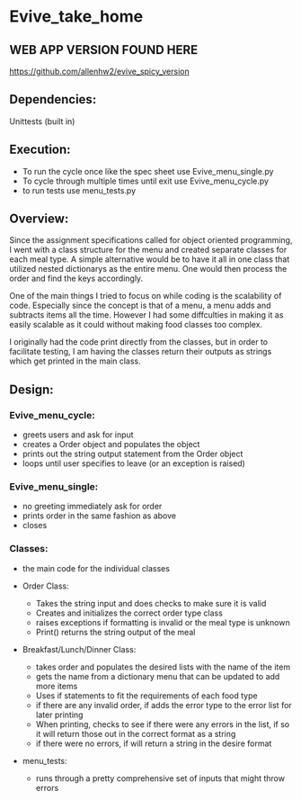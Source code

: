 # Evive_take_home

## WEB APP VERSION FOUND HERE
https://github.com/allenhw2/evive_spicy_version

## Dependencies:
Unittests (built in)

## Execution:
- To run the cycle once like the spec sheet use Evive_menu_single.py
- To cycle through multiple times until exit use Evive_menu_cycle.py
- to run tests use menu_tests.py


## Overview:
Since the assignment specifications called for object oriented programming, I went with a class structure for the menu and created separate classes for each meal type.
A simple alternative would be to have it all in one class that utilized nested dictionarys as the entire menu. One would then process the order and find the keys accordingly. 

One of the main things I tried to focus on while coding is the scalability of code. Especially since the concept is that of a menu, a menu adds and subtracts items all the time. However I had some diffculties in making it as easily scalable as it could without making food classes too complex. 

I originally had the code print directly from the classes, but in order to facilitate testing, I am having the classes return their outputs as strings which get printed in the main class. 

## Design:

### Evive_menu_cycle: 
- greets users and ask for input
- creates a Order object and populates the object
- prints out the string output statement from the Order object
- loops until user specifies to leave (or an exception is raised)
### Evive_menu_single:
- no greeting immediately ask for order
- prints order in the same fashion as above
- closes

### Classes:
- the main code for the individual classes
- Order Class:
    - Takes the string input and does checks to make sure it is valid
    - Creates and initializes the correct order type class
    - raises exceptions if formatting is invalid or the meal type is unknown
    - Print() returns the string output of the meal
- Breakfast/Lunch/Dinner Class:
  - takes order and populates the desired lists with the name of the item
  - gets the name from a dictionary menu that can be updated to add more items
  - Uses if statements to fit the requirements of each food type
  - if there are any invalid order, if adds the error type to the error list for later printing
  - When printing, checks to see if there were any errors in the list, if so it will return those out in the correct format as a string
  - if there were no errors, if will return a string in the desire format

- menu_tests:
  - runs through a pretty comprehensive set of inputs that might throw errors

